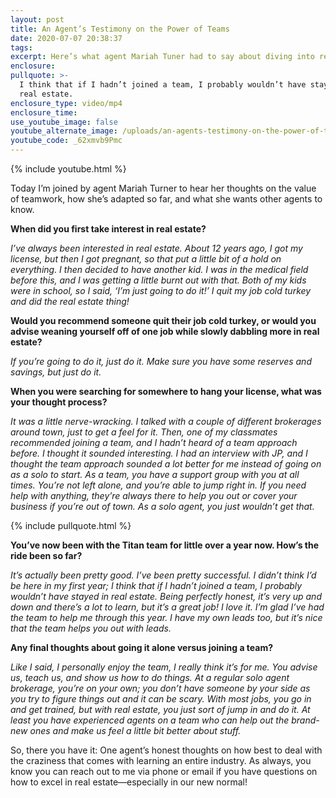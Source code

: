 ```yaml
---
layout: post
title: An Agent’s Testimony on the Power of Teams
date: 2020-07-07 20:38:37
tags:
excerpt: Here’s what agent Mariah Tuner had to say about diving into real estate.
enclosure:
pullquote: >-
  I think that if I hadn’t joined a team, I probably wouldn’t have stayed in
  real estate.
enclosure_type: video/mp4
enclosure_time:
use_youtube_image: false
youtube_alternate_image: /uploads/an-agents-testimony-on-the-power-of-teams-yt.jpg
youtube_code: _62xmvb9Pmc
---
```


{% include youtube.html %}

Today I’m joined by agent Mariah Turner to hear her thoughts on the value of teamwork, how she’s adapted so far, and what she wants other agents to know.&nbsp;

**When did you first take interest in real estate?&nbsp;**

*I’ve always been interested in real estate. About 12 years ago, I got my license, but then I got pregnant, so that put a little bit of a hold on everything. I then decided to have another kid. I was in the medical field before this, and I was getting a little burnt out with that. Both of my kids were in school, so I said, ‘I’m just going to do it\!’ I quit my job cold turkey and did the real estate thing\!*

**Would you recommend someone quit their job cold turkey, or would you advise weaning yourself off of one job while slowly dabbling more in real estate?&nbsp;**

*If you’re going to do it, just do it. Make sure you have some reserves and savings, but just do it.&nbsp;*

**When you were searching for somewhere to hang your license, what was your thought process?&nbsp;**

*It was a little nerve-wracking. I talked with a couple of different brokerages around town, just to get a feel for it. Then, one of my classmates recommended joining a team, and I hadn’t heard of a team approach before. I thought it sounded interesting. I had an interview with JP, and I thought the team approach sounded a lot better for me instead of going on as a solo to start. As a team, you have a support group with you at all times. You’re not left alone, and you’re able to jump right in. If you need help with anything, they’re always there to help you out or cover your business if you’re out of town. As a solo agent, you just wouldn’t get that.&nbsp;*

{% include pullquote.html %}

**You’ve now been with the Titan team for little over a year now. How’s the ride been so far?**

*It’s actually been pretty good. I’ve been pretty successful. I didn’t think I’d be here in my first year; I think that if I hadn’t joined a team, I probably wouldn’t have stayed in real estate. Being perfectly honest, it’s very up and down and there’s a lot to learn, but it’s a great job\! I love it. I’m glad I’ve had the team to help me through this year. I have my own leads too, but it’s nice that the team helps you out with leads.&nbsp;*

**Any final thoughts about going it alone versus joining a team?&nbsp;**

*Like I said, I personally enjoy the team, I really think it’s for me. You advise us, teach us, and show us how to do things. At a regular solo agent brokerage, you’re on your own; you don’t have someone by your side as you try to figure things out and it can be scary. With most jobs, you go in and get trained, but with real estate, you just sort of jump in and do it. At least you have experienced agents on a team who can help out the brand-new ones and make us feel a little bit better about stuff.&nbsp;*

So, there you have it: One agent’s honest thoughts on how best to deal with the craziness that comes with learning an entire industry. As always, you know you can reach out to me via phone or email if you have questions on how to excel in real estate—especially in our new normal\!

&nbsp;